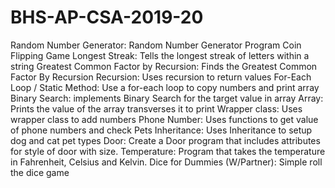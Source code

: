 # BHS-AP-CSA-2019-20

Random Number Generator:	Random Number Generator Program
Coin Flipping Game Longest Streak: Tells the longest streak of letters within a string 
Greatest Common Factor by Recursion: Finds the Greatest Common Factor By Recursion Recursion: Uses recursion to return values 
For-Each Loop / Static Method: Use a for-each loop to copy numbers and print array 
Binary Search:	implements Binary Search for the target value in array 
Array: Prints the value of the array transverses it to print 
Wrapper class: Uses wrapper class to add numbers 
Phone Number: Uses functions to get value of phone numbers and check 
Pets Inheritance: Uses Inheritance to setup dog and cat pet types 
Door: Create a Door program that includes attributes for style of door with size.
Temperature: Program that takes the temperature in Fahrenheit, Celsius and Kelvin.
Dice for Dummies (W/Partner): Simple roll the dice game

